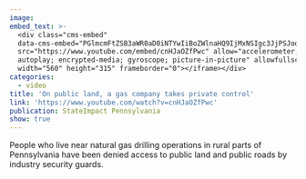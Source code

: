 ```yaml
---
image:
embed_text: >-
  <div class="cms-embed"
  data-cms-embed="PGlmcmFtZSB3aWR0aD0iNTYwIiBoZWlnaHQ9IjMxNSIgc3JjPSJodHRwczovL3d3dy55b3V0dWJlLmNvbS9lbWJlZC9jbkhKYU9aZlB3YyIgZnJhbWVib3JkZXI9IjAiIGFsbG93PSJhY2NlbGVyb21ldGVyOyBhdXRvcGxheTsgZW5jcnlwdGVkLW1lZGlhOyBneXJvc2NvcGU7IHBpY3R1cmUtaW4tcGljdHVyZSIgYWxsb3dmdWxsc2NyZWVuPjwvaWZyYW1lPg=="><iframe
  src="https://www.youtube.com/embed/cnHJaOZfPwc" allow="accelerometer;
  autoplay; encrypted-media; gyroscope; picture-in-picture" allowfullscreen=""
  width="560" height="315" frameborder="0"></iframe></div>
categories:
  - video
title: 'On public land, a gas company takes private control'
link: 'https://www.youtube.com/watch?v=cnHJaOZfPwc'
publication: StateImpact Pennsylvania
show: true
---
```


People who live near natural gas drilling operations in rural parts of Pennsylvania have been denied access to public land and public roads by industry security guards.